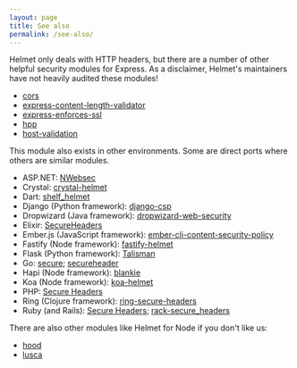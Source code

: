 ```yaml
---
layout: page
title: See also
permalink: /see-also/
---
```

Helmet only deals with HTTP headers, but there are a number of other helpful security modules for Express. As a disclaimer, Helmet's maintainers have not heavily audited these modules!

* [cors](https://www.npmjs.org/package/cors)
* [express-content-length-validator](https://github.com/ericmdantas/express-content-length-validator)
* [express-enforces-ssl](https://github.com/aredo/express-enforces-ssl)
* [hpp](https://www.npmjs.com/package/hpp)
* [host-validation](https://www.npmjs.com/package/host-validation)

This module also exists in other environments. Some are direct ports where others are similar modules.

* ASP.NET: [NWebsec](https://docs.nwebsec.com/en/latest/index.html)
* Crystal: [crystal-helmet](https://github.com/EvanHahn/crystal-helmet)
* Dart: [shelf_helmet](https://github.com/jxstxn1/shelf_helmet)
* Django (Python framework): [django-csp](https://django-csp.readthedocs.io/en/latest/)
* Dropwizard (Java framework): [dropwizard-web-security](https://github.com/palantir/dropwizard-web-security)
* Elixir: [SecureHeaders](https://github.com/anotherhale/secure_headers)
* Ember.js (JavaScript framework): [ember-cli-content-security-policy](https://github.com/rwjblue/ember-cli-content-security-policy/)
* Fastify (Node framework): [fastify-helmet](https://github.com/fastify/fastify-helmet)
* Flask (Python framework): [Talisman](https://github.com/GoogleCloudPlatform/flask-talisman)
* Go: [secure](https://github.com/unrolled/secure); [secureheader](https://godoc.org/github.com/kr/secureheader)
* Hapi (Node framework): [blankie](https://github.com/nlf/blankie)
* Koa (Node framework): [koa-helmet](https://github.com/venables/koa-helmet)
* PHP: [Secure Headers](https://github.com/BePsvPT/secure-headers)
* Ring (Clojure framework): [ring-secure-headers](https://github.com/EvanHahn/ring-secure-headers)
* Ruby (and Rails): [Secure Headers](https://github.com/twitter/secureheaders); [rack-secure_headers](https://github.com/frodsan/rack-secure_headers)

There are also other modules like Helmet for Node if you don't like us:

* [hood](https://github.com/seanmonstar/hood)
* [lusca](https://github.com/krakenjs/lusca)
